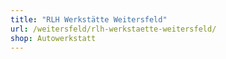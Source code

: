 ```yaml
---
title: "RLH Werkstätte Weitersfeld"
url: /weitersfeld/rlh-werkstaette-weitersfeld/
shop: Autowerkstatt
---
```

